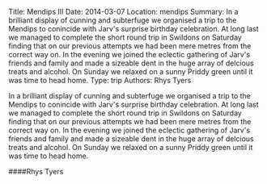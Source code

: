 Title: Mendips III
Date: 2014-03-07
Location: mendips
Summary: In a brilliant display of cunning and subterfuge we organised a trip to the Mendips to conincide with Jarv's surprise birthday celebration. At long last we managed to complete the short round trip in Swildons on Saturday finding that on our previous attempts we had been mere metres from the correct way on. In the evening we joined the eclectic gathering of Jarv's friends and family and made a sizeable dent in the huge array of delcious treats and alcohol. On Sunday we relaxed on a sunny Priddy green until it was time to head home.
Type: trip
Authors: Rhys Tyers

In a brilliant display of cunning and subterfuge we organised a trip to the Mendips to conincide with Jarv's surprise birthday celebration. At long last we managed to complete the short round trip in Swildons on Saturday finding that on our previous attempts we had been mere metres from the correct way on. In the evening we joined the eclectic gathering of Jarv's friends and family and made a sizeable dent in the huge array of delcious treats and alcohol. On Sunday we relaxed on a sunny Priddy green until it was time to head home.

####Rhys Tyers
